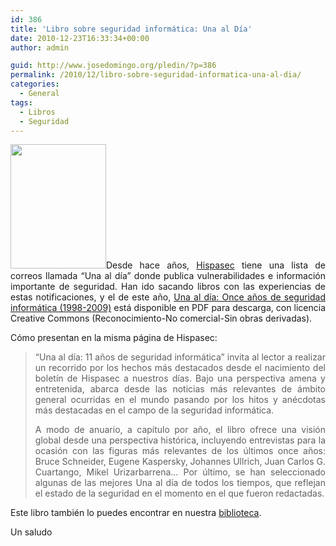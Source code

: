 ```yaml
---
id: 386
title: 'Libro sobre seguridad informática: Una al Día'
date: 2010-12-23T16:33:34+00:00
author: admin

guid: http://www.josedomingo.org/pledin/?p=386
permalink: /2010/12/libro-sobre-seguridad-informatica-una-al-dia/
categories:
  - General
tags:
  - Libros
  - Seguridad
---
```

<p style="text-align: justify;">
  <a href="{{ site.url }}{{ site.baseurl }}/assets/wp-content/uploads/2010/12/unoaldia.png"><img class="size-full wp-image-387 alignleft" title="unoaldia" src="{{ site.url }}{{ site.baseurl }}/assets/wp-content/uploads/2010/12/unoaldia.png" alt="" width="153" height="199" /></a>Desde hace años, <a href="http://www.hispasec.com/">Hispasec</a> tiene una lista de correos llamada &#8220;Una al día&#8221; donde publica vulnerabilidades e información importante de seguridad. Han ido sacando libros con las experiencias de estas notificaciones, y el de este año, <a href="http://www.hispasec.com/uad/archivos/UADv2.0.pdf">Una al día: Once años de seguridad informática (1998-2009)</a> está disponible en PDF para descarga, con licencia Creative Commons (Reconocimiento-No comercial-Sin obras derivadas).
</p>

<p style="text-align: justify;">
  Cómo presentan en la misma página de Hispasec:
</p>

<blockquote style="text-align: justify;">
  <p>
    &#8220;Una al día: 11 años de seguridad informática&#8221; invita al lector a realizar un recorrido por los hechos más destacados desde el nacimiento del boletín de Hispasec a nuestros días. Bajo una perspectiva amena y entretenida, abarca desde las noticias más relevantes de ámbito general ocurridas en el mundo pasando por los hitos y anécdotas más destacadas en el campo de la seguridad informática.
  </p>
  
  <p style="text-align: justify;">
    A modo de anuario, a capítulo por año, el libro ofrece una visión global desde una perspectiva histórica, incluyendo entrevistas para la ocasión con las figuras más relevantes de los últimos once años: Bruce Schneider, Eugene Kaspersky, Johannes Ullrich, Juan Carlos G. Cuartango, Mikel Urizarbarrena&#8230; Por último, se han seleccionado algunas de las mejores Una al día de todos los tiempos, que reflejan el estado de la seguridad en el momento en el que fueron redactadas.
  </p>
</blockquote>

<p style="text-align: justify;">
  Este libro también lo puedes encontrar en nuestra <a href="http://www.josedomingo.org/web/mod/data/view.php?id=1670">biblioteca</a>.
</p>

<p style="text-align: justify;">
  Un saludo
</p>

<!-- AddThis Advanced Settings generic via filter on the_content -->

<!-- AddThis Share Buttons generic via filter on the_content -->